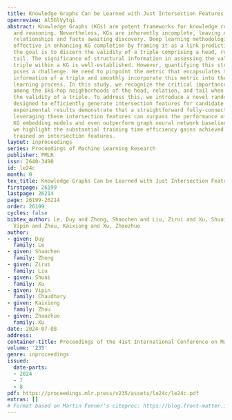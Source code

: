 ```yaml
---
title: Knowledge Graphs Can be Learned with Just Intersection Features
openreview: Al5GlVytqi
abstract: Knowledge Graphs (KGs) are potent frameworks for knowledge representation
  and reasoning. Nevertheless, KGs are inherently incomplete, leaving numerous uncharted
  relationships and facts awaiting discovery. Deep learning methodologies have proven
  effective in enhancing KG completion by framing it as a link prediction task, where
  the goal is to discern the validity of a triple comprising a head, relation, and
  tail. The significance of structural information in assessing the validity of a
  triple within a KG is well-established. However, quantifying this structural information
  poses a challenge. We need to pinpoint the metric that encapsulates the structural
  information of a triple and smoothly incorporate this metric into the link prediction
  learning process. In this study, we recognize the critical importance of the intersection
  among the $k$-hop neighborhoods of the head, relation, and tail when determining
  the validity of a triple. To address this, we introduce a novel randomized algorithm
  designed to efficiently generate intersection features for candidate triples. Our
  experimental results demonstrate that a straightforward fully-connected network
  leveraging these intersection features can surpass the performance of established
  KG embedding models and even outperform graph neural network baselines. Additionally,
  we highlight the substantial training time efficiency gains achieved by our network
  trained on intersection features.
layout: inproceedings
series: Proceedings of Machine Learning Research
publisher: PMLR
issn: 2640-3498
id: le24c
month: 0
tex_title: Knowledge Graphs Can be Learned with Just Intersection Features
firstpage: 26199
lastpage: 26214
page: 26199-26214
order: 26199
cycles: false
bibtex_author: Le, Duy and Zhong, Shaochen and Liu, Zirui and Xu, Shuai and Chaudhary,
  Vipin and Zhou, Kaixiong and Xu, Zhaozhuo
author:
- given: Duy
  family: Le
- given: Shaochen
  family: Zhong
- given: Zirui
  family: Liu
- given: Shuai
  family: Xu
- given: Vipin
  family: Chaudhary
- given: Kaixiong
  family: Zhou
- given: Zhaozhuo
  family: Xu
date: 2024-07-08
address:
container-title: Proceedings of the 41st International Conference on Machine Learning
volume: '235'
genre: inproceedings
issued:
  date-parts:
  - 2024
  - 7
  - 8
pdf: https://proceedings.mlr.press/v235/assets/le24c/le24c.pdf
extras: []
# Format based on Martin Fenner's citeproc: https://blog.front-matter.io/posts/citeproc-yaml-for-bibliographies/
---
```

